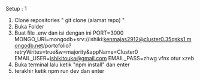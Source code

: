 Setup : 1
1. Clone repositories " git clone (alamat repo) "
2. Buka Folder
3. Buat file .env dan isi dengan ini 
    PORT=3000
    MONGO_URI=mongodb+srv://ishiki:kenmajas2912@cluster0.35qsks1.mongodb.net/portofolio?retryWrites=true&w=majority&appName=Cluster0
    EMAIL_USER=ishikitouka@gmail.com
    EMAIL_PASS=zhwg vfnx otur xzeb
4. Buka terminal lalu ketik "npm install" dan enter
5. terakhir ketik npm run dev dan enter